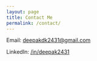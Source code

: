 ```yaml
---
layout: page
title: Contact Me
permalink: /contact/
---
```


Email: [deepakdk2431@gmail.com](mailto:deepakdk2431@gmail.com)

LinkedIn: [/in/deepak2431](https://www.linkedin.com/in/deepak2431/)
